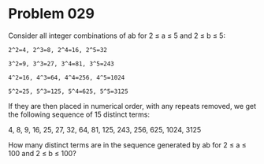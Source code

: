 Problem 029
===========

Consider all integer combinations of ab for 2 ≤ a ≤ 5 and 2 ≤ b ≤ 5:



    2^2=4, 2^3=8, 2^4=16, 2^5=32

    3^2=9, 3^3=27, 3^4=81, 3^5=243

    4^2=16, 4^3=64, 4^4=256, 4^5=1024

    5^2=25, 5^3=125, 5^4=625, 5^5=3125



If they are then placed in numerical order, with any repeats removed, we get the following sequence of 15 distinct terms:



4, 8, 9, 16, 25, 27, 32, 64, 81, 125, 243, 256, 625, 1024, 3125



How many distinct terms are in the sequence generated by ab for 2 ≤ a ≤ 100 and 2 ≤ b ≤ 100?

